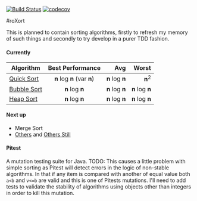  [![Build Status](https://travis-ci.org/rossdrew/roXort.svg?branch=master)](https://travis-ci.org/rossdrew/roXort) 
 [![codecov](https://codecov.io/gh/rossdrew/roXort/branch/master/graph/badge.svg)](https://codecov.io/gh/rossdrew/roXort) 


#roXort

This is planned to contain sorting algorithms, firstly to refresh my memory of such things and secondly to try develop in a purer TDD fashion.

#### Currently

| Algorithm     | Best Performance| Avg     |  Worst  |
| ------------- |:---------------:| -------:|---------:
| [Quick Sort](https://github.com/rossdrew/roXort/blob/master/src/main/java/com/rox/sort/QuickSort.java)    | __n__ log __n__ (var __n__) | __n__ log __n__ | __n__<sup>2</sup> |
| [Bubble Sort](https://github.com/rossdrew/roXort/blob/master/src/main/java/com/rox/sort/BubbleSort.java)   | __n__ log __n__ | __n__ log __n__ | __n__ log __n__ |
| [Heap Sort](https://github.com/rossdrew/roXort/blob/master/src/main/java/com/rox/sort/HeapSort.java)   | __n__ log __n__ | __n__ log __n__ | __n__ log __n__ |

#### Next up

 - Merge Sort
 - [Others](https://en.wikipedia.org/wiki/Sorting_algorithm) and [Others Still](http://sorting.at/)
 
#### Pitest

 A mutation testing suite for Java.
 TODO: This causes a little problem with simple sorting as Pitest will detect errors in the logic of non-stable algorithms.  In that if any item is compared with another of equal value both `a<b` and `v<=b` are valid and this is one of Pitests mutations.  I'll need to add tests to validate the stability of algorithms using objects other than integers in order to kill this mutation.

